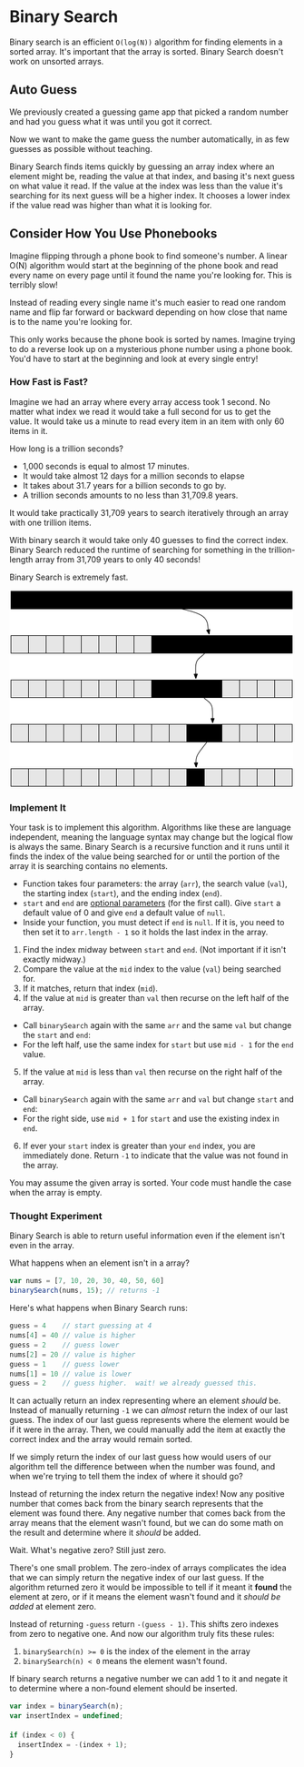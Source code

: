 # Binary Search

Binary search is an efficient `O(log(N))` algorithm for finding elements in a sorted array. It's important that the array is sorted. Binary Search doesn't work on unsorted arrays.

## Auto Guess
We previously created a guessing game app that picked a random number and had you guess what it was until you got it correct.

Now we want to make the game guess the number automatically, in as few guesses as possible without teaching.

Binary Search finds items quickly by guessing an array index where an element might be, reading the value at that index, and basing it's next guess on what value it read. If the value at the index was less than the value it's searching for its next guess will be a higher index. It chooses a lower index if the value read was higher than what it is looking for.

## Consider How You Use Phonebooks

Imagine flipping through a phone book to find someone's number. A linear O(N) algorithm would start at the beginning of the phone book and read every name on every page until it found the name you're looking for. This is terribly slow!

Instead of reading every single name it's much easier to read one random name and flip far forward or backward depending on how close that name is to the name you're looking for.

This only works because the phone book is sorted by names. Imagine trying to do a reverse look up on a mysterious phone number using a
phone book. You'd have to start at the beginning and look at every single entry!

### How Fast is Fast?

Imagine we had an array where every array access took 1 second. No matter what index we read it would take a full second for us to get the value. It would take us a minute to read every item in an item with only 60 items in it.

How long is a trillion seconds?

* 1,000 seconds is equal to almost 17 minutes.
* It would take almost 12 days for a million seconds to elapse
* It takes about 31.7 years for a billion seconds to go by.
* A trillion seconds amounts to no less than 31,709.8 years.

It would take practically 31,709 years to search iteratively through an array with one trillion items.

With binary search it would take only 40 guesses to find the correct index. Binary Search reduced the runtime of searching for something in the trillion-length array from 31,709 years to only 40 seconds!

Binary Search is extremely fast.

![Binary Search](./binary-search.png)

### Implement It

Your task is to implement this algorithm. Algorithms like these are language independent, meaning the language syntax may change but the logical flow is always the same. Binary Search is a recursive function and it runs until it finds the index of the value being searched for or until the portion of the array it is searching contains no elements.

* Function takes four parameters: the array (`arr`), the search value (`val`), the starting index (`start`), and the ending index (`end`).
* `start` and `end` are [optional parameters](https://developer.mozilla.org/en-US/docs/Web/JavaScript/Reference/Functions/Default_parameters) (for the first call). Give `start` a default value of 0 and give `end` a default value of `null`.
* Inside your function, you must detect if `end` is `null`. If it is, you need to then set it to `arr.length - 1` so it holds the last index in the array.

1. Find the index midway between `start` and `end`. (Not important if it isn't exactly midway.)
2. Compare the value at the `mid` index to the value (`val`) being searched for.
3. If it matches, return that index (`mid`).
4. If the value at `mid` is greater than `val` then recurse on the left half of the array.
  * Call `binarySearch` again with the same `arr` and the same `val` but change the `start` and `end`:
  * For the left half, use the same index for `start` but use `mid - 1` for the `end` value.
5. If the value at `mid` is less than `val` then recurse on the right half of the array.
  * Call `binarySearch` again with the same `arr` and `val` but change `start` and  `end`:
  * For the right side, use `mid + 1` for `start` and use the existing index in `end`.
6. If ever your `start` index is greater than your `end` index, you are immediately done. Return `-1` to indicate that the value was not found in the array.

You may assume the given array is sorted. Your code must handle the case when the array is empty.

### Thought Experiment
Binary Search is able to return useful information even if the element isn't even in the array.

What happens when an element isn't in a array?

```js
var nums = [7, 10, 20, 30, 40, 50, 60]
binarySearch(nums, 15); // returns -1
```

Here's what happens when Binary Search runs:

```js
guess = 4    // start guessing at 4
nums[4] = 40 // value is higher
guess = 2    // guess lower
nums[2] = 20 // value is higher
guess = 1    // guess lower
nums[1] = 10 // value is lower
guess = 2    // guess higher.  wait! we already guessed this.
```

It can actually return an index representing where an element *should* be. Instead of manually returning `-1` we can *almost* return the index of our last guess. The index of our last guess represents where the element would be if it were in the array. Then, we could manually add the item at exactly the correct index and the array would remain sorted.

If we simply return the index of our last guess how would users of our algorithm tell the difference between when the number was found, and when we're trying to tell them the index of where it should go?

Instead of returning the index return the negative index! Now any positive number that comes back from the binary search represents that the element was found there. Any negative number that comes back from the array means that the element wasn't found,
but we can do some math on the result and determine where it *should* be added.

Wait. What's negative zero? Still just zero.

There's one small problem. The zero-index of arrays complicates the idea that we can simply return the negative index of our last guess. If the algorithm returned zero it would be impossible to tell if it meant it **found** the element at zero, or if it means the element wasn't found and it *should be added* at element zero.

Instead of returning `-guess` return `-(guess - 1)`. This shifts zero indexes from zero to negative one. And now our algorithm truly fits these rules:

1. `binarySearch(n) >= 0` is the index of the element in the array
2. `binarySearch(n) < 0` means the element wasn't found.

If binary search returns a negative number we can add 1 to it and negate it to determine where a non-found element should be inserted.

```js
var index = binarySearch(n);
var insertIndex = undefined;

if (index < 0) {
  insertIndex = -(index + 1);
}
```
